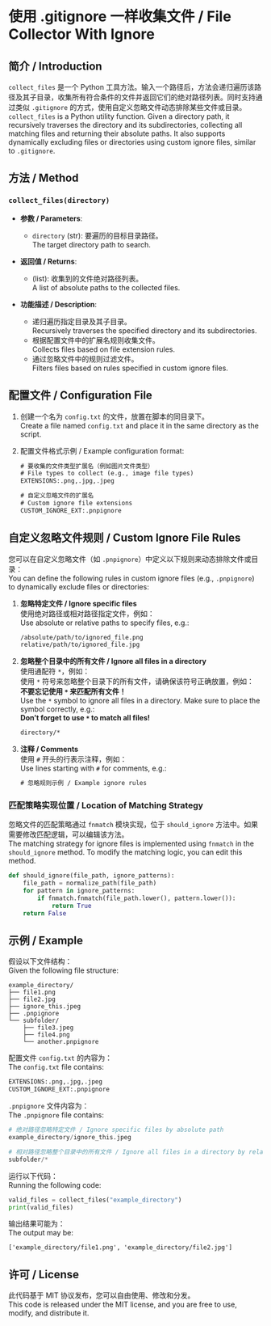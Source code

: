 # 使用 .gitignore 一样收集文件 / File Collector With Ignore


## 简介 / Introduction

`collect_files` 是一个 Python 工具方法。输入一个路径后，方法会递归遍历该路径及其子目录，收集所有符合条件的文件并返回它们的绝对路径列表。同时支持通过类似 `.gitignore` 的方式，使用自定义忽略文件动态排除某些文件或目录。  
`collect_files` is a Python utility function. Given a directory path, it recursively traverses the directory and its subdirectories, collecting all matching files and returning their absolute paths. It also supports dynamically excluding files or directories using custom ignore files, similar to `.gitignore`.


## 方法 / Method

### `collect_files(directory)`

- **参数 / Parameters**:
    - `directory` (str): 要遍历的目标目录路径。  
      The target directory path to search.

- **返回值 / Returns**:
    - (list): 收集到的文件绝对路径列表。  
      A list of absolute paths to the collected files.

- **功能描述 / Description**:
    - 递归遍历指定目录及其子目录。  
      Recursively traverses the specified directory and its subdirectories.
    - 根据配置文件中的扩展名规则收集文件。  
      Collects files based on file extension rules.
    - 通过忽略文件中的规则过滤文件。  
      Filters files based on rules specified in custom ignore files.



## 配置文件 / Configuration File

1. 创建一个名为 `config.txt` 的文件，放置在脚本的同目录下。  
   Create a file named `config.txt` and place it in the same directory as the script.

2. 配置文件格式示例 / Example configuration format:
   ```txt  
   # 要收集的文件类型扩展名（例如图片文件类型）  
   # File types to collect (e.g., image file types)  
   EXTENSIONS:.png,.jpg,.jpeg  

   # 自定义忽略文件的扩展名  
   # Custom ignore file extensions  
   CUSTOM_IGNORE_EXT:.pnpignore  
   ```  



## 自定义忽略文件规则 / Custom Ignore File Rules

您可以在自定义忽略文件（如 `.pnpignore`）中定义以下规则来动态排除文件或目录：  
You can define the following rules in custom ignore files (e.g., `.pnpignore`) to dynamically exclude files or directories:

1. **忽略特定文件 / Ignore specific files**  
   使用绝对路径或相对路径指定文件，例如：  
   Use absolute or relative paths to specify files, e.g.:
   ```txt  
   /absolute/path/to/ignored_file.png  
   relative/path/to/ignored_file.jpg  
   ```  

2. **忽略整个目录中的所有文件 / Ignore all files in a directory**  
   使用通配符 `*`，例如：  
   使用 `*` 符号来忽略整个目录下的所有文件，请确保该符号正确放置，例如：  
   **不要忘记使用 `*` 来匹配所有文件！**  
   Use the `*` symbol to ignore all files in a directory. Make sure to place the symbol correctly, e.g.:  
   **Don’t forget to use `*` to match all files!**
   ```txt  
   directory/*  
   ```  

3. **注释 / Comments**  
   使用 `#` 开头的行表示注释，例如：  
   Use lines starting with `#` for comments, e.g.:
   ```txt  
   # 忽略规则示例 / Example ignore rules  
   ```  

### 匹配策略实现位置 / Location of Matching Strategy

忽略文件的匹配策略通过 `fnmatch` 模块实现，位于 `should_ignore` 方法中。如果需要修改匹配逻辑，可以编辑该方法。  
The matching strategy for ignore files is implemented using `fnmatch` in the `should_ignore` method. To modify the matching logic, you can edit this method.

```python  
def should_ignore(file_path, ignore_patterns):  
    file_path = normalize_path(file_path)  
    for pattern in ignore_patterns:  
        if fnmatch.fnmatch(file_path.lower(), pattern.lower()):  
            return True  
    return False  
```



## 示例 / Example

假设以下文件结构：  
Given the following file structure:
```
example_directory/  
├── file1.png  
├── file2.jpg  
├── ignore_this.jpeg  
├── .pnpignore  
└── subfolder/  
    ├── file3.jpeg  
    ├── file4.png  
    └── another.pnpignore  
```  

配置文件 `config.txt` 的内容为：  
The `config.txt` file contains:
```txt  
EXTENSIONS:.png,.jpg,.jpeg  
CUSTOM_IGNORE_EXT:.pnpignore  
```  


`.pnpignore` 文件内容为：  
The `.pnpignore` file contains:

```python 
# 绝对路径忽略特定文件 / Ignore specific files by absolute path
example_directory/ignore_this.jpeg  

# 相对路径忽略整个目录中的所有文件 / Ignore all files in a directory by relative path
subfolder/*
```  

运行以下代码：  
Running the following code:
```python  
valid_files = collect_files("example_directory")  
print(valid_files)
```  

输出结果可能为：  
The output may be:
```
['example_directory/file1.png', 'example_directory/file2.jpg']  
```  



## 许可 / License

此代码基于 MIT 协议发布，您可以自由使用、修改和分发。  
This code is released under the MIT license, and you are free to use, modify, and distribute it.
